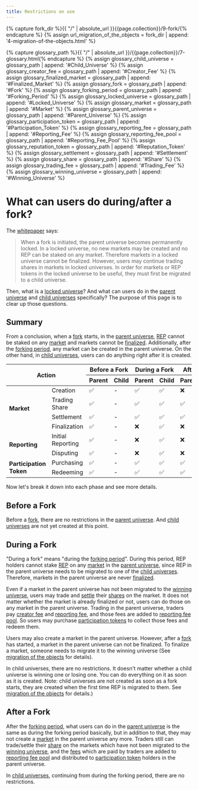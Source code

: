```yaml
---
title: Restrictions on use
---
```


{% capture fork_dir %}{{ "/" | absolute_url }}{{page.collection}}/9-fork/{% endcapture %}
{% assign url_migration_of_the_objects = fork_dir | append: '4-migration-of-the-objects.html' %}

{% capture glossary_path %}{{ "/" | absolute_url }}/{{page.collection}}/7-glossary.html{% endcapture %}
{% assign glossary_child_universe = glossary_path | append: '#Child_Universe' %}
{% assign glossary_creator_fee = glossary_path | append: '#Creator_Fee' %}
{% assign glossary_finalized_market = glossary_path | append: '#Finalized_Market' %}
{% assign glossary_fork = glossary_path | append: '#Fork' %}
{% assign glossary_forking_period = glossary_path | append: '#Forking_Period' %}
{% assign glossary_locked_universe = glossary_path | append: '#Locked_Universe' %}
{% assign glossary_market = glossary_path | append: '#Market' %}
{% assign glossary_parent_universe = glossary_path | append: '#Parent_Universe' %}
{% assign glossary_participation_token = glossary_path | append: '#Participation_Token' %}
{% assign glossary_reporting_fee = glossary_path | append: '#Reporting_Fee' %}
{% assign glossary_reporting_fee_pool = glossary_path | append: '#Reporting_Fee_Pool' %}
{% assign glossary_reputation_token = glossary_path | append: '#Reputation_Token' %}
{% assign glossary_settlement = glossary_path | append: '#Settlement' %}
{% assign glossary_share = glossary_path | append: '#Share' %}
{% assign glossary_trading_fee = glossary_path | append: '#Trading_Fee' %}
{% assign glossary_winning_universe = glossary_path | append: '#Winning_Universe' %}

# What can users do during/after a fork?
The [whitepaper](https://github.com/AugurProject/whitepaper/blob/master/v2/english/augur-whitepaper-v2.pdf) says:

> When a fork is initiated, the parent universe becomes permanently locked. In a locked universe, no new markets may be created and no REP can be staked on any market. Therefore markets in a locked universe cannot be finalized. However, users may continue trading shares in markets in locked universes. In order for markets or REP tokens in the locked universe to be useful, they must first be migrated to a child universe.

Then, what is a [locked universe]({{glossary_locked_universe}})? And what can users do in the [parent universe]({{glossary_parent_universe}}) and [child universes]({{glossary_child_universe}}) specifically? The purpose of this page is to clear up those questions.

## Summary
From a conclusion, when a [fork]({{glossary_fork}}) starts, in the [parent universe]({{glossary_parent_universe}}), [REP]({{glossary_reputation_token}}) cannot be staked on any [market]({{glossary_market}}) and markets cannot be [finalized]({{glossary_finalized_market}}). Additionally, after the [forking period]({{glossary_forking_period}}), any market can be created in the parent universe. On the other hand, in [child universes]({{glossary_child_universe}}), users can do anything right after it is created.
<table>
  <thead>
    <tr>
      <th rowspan="2" colspan="2" class="center">Action</th>
      <th rowspan="1" colspan="2" class="center">Before a Fork</th>
      <th rowspan="1" colspan="2" class="center">During a Fork</th>
      <th rowspan="1" colspan="2" class="center">After a Fork</th>
    </tr>
    <tr>
      <th rowspan="1" colspan="1" class="center">Parent</th>
      <th rowspan="1" colspan="1" class="center">Child</th>
      <th rowspan="1" colspan="1" class="center">Parent</th>
      <th rowspan="1" colspan="1" class="center">Child</th>
      <th rowspan="1" colspan="1" class="center">Parent</th>
      <th rowspan="1" colspan="1" class="center">Child</th>
    </tr>
  </thead>
  <tbody>
    <tr>
      <td rowspan="4" colspan="1"><b>Market</b></td>
      <td rowspan="1" colspan="1">Creation</td>
      <td rowspan="1" colspan="1" class="center">✅</td>
      <td rowspan="1" colspan="1" class="center">-</td>
      <td rowspan="1" colspan="1" class="center">✅</td>
      <td rowspan="1" colspan="1" class="center">✅</td>
      <td rowspan="1" colspan="1" class="center">❌</td>
      <td rowspan="1" colspan="1" class="center">✅</td>
    </tr>
    <tr>
      <td rowspan="1" colspan="1" >Trading Share</td>
      <td rowspan="1" colspan="1" class="center">✅</td>
      <td rowspan="1" colspan="1" class="center">-</td>
      <td rowspan="1" colspan="1" class="center">✅</td>
      <td rowspan="1" colspan="1" class="center">✅</td>
      <td rowspan="1" colspan="1" class="center">✅</td>
      <td rowspan="1" colspan="1" class="center">✅</td>
    </tr>
    <tr>
      <td rowspan="1" colspan="1">Settlement</td>
      <td rowspan="1" colspan="1" class="center">✅</td>
      <td rowspan="1" colspan="1" class="center">-</td>
      <td rowspan="1" colspan="1" class="center">✅</td>
      <td rowspan="1" colspan="1" class="center">✅</td>
      <td rowspan="1" colspan="1" class="center">✅</td>
      <td rowspan="1" colspan="1" class="center">✅</td>
    </tr>
    <tr>
      <td rowspan="1" colspan="1">Finalization</td>
      <td rowspan="1" colspan="1" class="center">✅</td>
      <td rowspan="1" colspan="1" class="center">-</td>
      <td rowspan="1" colspan="1" class="center">❌</td>
      <td rowspan="1" colspan="1" class="center">✅</td>
      <td rowspan="1" colspan="1" class="center">❌</td>
      <td rowspan="1" colspan="1" class="center">✅</td>
    </tr>
    <tr>
      <td rowspan="2" colspan="1"><b>Reporting</b></td>
      <td rowspan="1" colspan="1">Initial Reporting</td>
      <td rowspan="1" colspan="1" class="center">✅</td>
      <td rowspan="1" colspan="1" class="center">-</td>
      <td rowspan="1" colspan="1" class="center">❌</td>
      <td rowspan="1" colspan="1" class="center">✅</td>
      <td rowspan="1" colspan="1" class="center">❌</td>
      <td rowspan="1" colspan="1" class="center">✅</td>
    </tr>
    <tr>
      <td rowspan="1" colspan="1">Disputing</td>
      <td rowspan="1" colspan="1" class="center">✅</td>
      <td rowspan="1" colspan="1" class="center">-</td>
      <td rowspan="1" colspan="1" class="center">❌</td>
      <td rowspan="1" colspan="1" class="center">✅</td>
      <td rowspan="1" colspan="1" class="center">❌</td>
      <td rowspan="1" colspan="1" class="center">✅</td>
    </tr>
    <tr>
      <td rowspan="2" colspan="1"><b>Participation Token</b></td>
      <td rowspan="1" colspan="1">Purchasing</td>
      <td rowspan="1" colspan="1" class="center">✅</td>
      <td rowspan="1" colspan="1" class="center">-</td>
      <td rowspan="1" colspan="1" class="center">✅</td>
      <td rowspan="1" colspan="1" class="center">✅</td>
      <td rowspan="1" colspan="1" class="center">✅</td>
      <td rowspan="1" colspan="1" class="center">✅</td>
    </tr>
    <tr>
      <td rowspan="1" colspan="1">Redeeming</td>
      <td rowspan="1" colspan="1" class="center">✅</td>
      <td rowspan="1" colspan="1" class="center">-</td>
      <td rowspan="1" colspan="1" class="center">✅</td>
      <td rowspan="1" colspan="1" class="center">✅</td>
      <td rowspan="1" colspan="1" class="center">✅</td>
      <td rowspan="1" colspan="1" class="center">✅</td>
    </tr>
  </tbody>
</table>

Now let's break it down into each phase and see more details.

## Before a Fork
Before a [fork]({{glossary_fork}}), there are no restrictions in the [parent universe]({{glossary_parent_universe}}). And [child universes]({{glossary_child_universe}}) are not yet created at this point.

## During a Fork
"During a fork" means "during the [forking period]({{glossary_forking_period}})". During this period, REP holders cannot stake [REP]({{glossary_reputation_token}}) on any [market]({{glossary_market}}) in the [parent universe]({{glossary_parent_universe}}), since REP in the parent universe needs to be migrated to one of the [child universes]({{glossary_child_universe}}). Therefore, markets in the parent universe are never [finalized]({{glossary_finalized_market}}). 

Even if a market in the parent universe has not been migrated to the [winning universe]({{glossary_winning_universe}}), users may trade and [settle]({{glossary_settlement}}) their [shares]({{glossary_share}}) on the market. It does not matter whether the market is already finalized or not, users can do those on any market in the parent universe. Trading in the parent universe, traders pay [creator fee]({{glossary_creator_fee}}) and [reporting fee]({{glossary_reporting_fee}}), and those fees are added to [reporting fee pool]({{glossary_reporting_fee_pool}}). So users may purchase [participation tokens]({{glossary_participation_token}}) to collect those fees and redeem them.

Users may also create a market in the parent universe. However, after a [fork]({{glossary_fork}}) has started, a market in the parent universe can not be finalized. To finalize a market, someone needs to migrate it to the winning universe (See [migration of the objects]({{url_migration_of_the_objects}}#non-forking-market) for details).

In child universes, there are no restrictions. It doesn't matter whether a child universe is winning one or losing one. You can do everything on it as soon as it is created.  Note: child universes are not created as soon as a fork starts, they are created when the first time REP is migrated to them.  See [migration of the objects]({{url_migration_of_the_objects}}#forking-market) for details.)

## After a Fork
After the [forking period]({{glossary_forking_period}}), what users can do in the [parent universe]({{glossary_parent_universe}}) is the same as during the forking period basically, but in addition to that, they may not create a [market]({{glossary_market}}) in the parent universe any more. Traders still can trade/settle their [share]({{glossary_share}}) on the markets which have not been migrated to the [winning universe]({{glossary_winning_universe}}), and the [fees]({{glossary_trading_fee}}) which are paid by traders are added to [reporting fee pool]({{glossary_reporting_fee_pool}}) and distributed to [participation token]({{glossary_participation_token}}) holders in the parent universe.

In [child universes]({{glossary_child_universe}}), continuing from during the forking period, there are no restrictions.